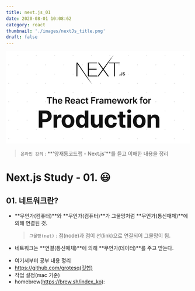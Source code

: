 ```yaml
---
title: next.js_01
date: 2020-08-01 10:08:62
category: react
thumbnail: './images/nextJs_title.png'
draft: false
---
```


![](./images/nextJs_title.png)

> `온라인 강의` : **'양재동코드랩 - Next.js'**를 듣고 이해한 내용을 정리

# Next.js Study - 01. 😃

## 01. 네트워크란?

- **무언가(컴퓨터)**와 **무언가(컴퓨터)**가 그물망처럼 **무언가(통신매체)**에 의해 연결된 것.
  > `그물망(net)` : 점(node)과 점이 선(link)으로 연결되어 그물망이 됨.
- 네트워크는 **연결(통신매체)**에 의해 **무언가(데이터)**를 주고 받는다.

* 여기서부터 공부 내용 정리
* https://github.com/grotesq(깃헙)
* 작업 설정(mac 기준)
* homebrew(https://brew.sh/index_ko):

